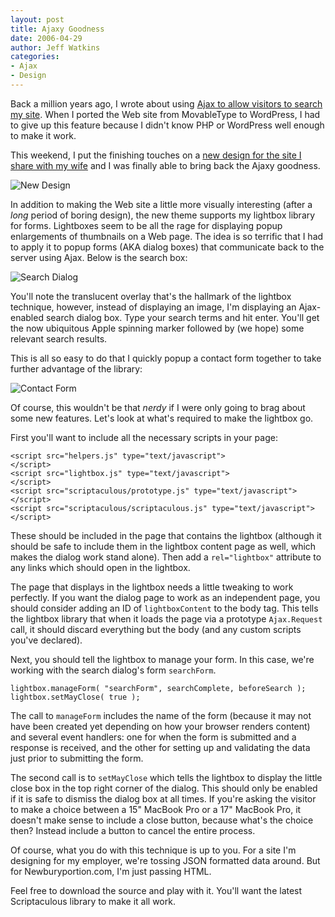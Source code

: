 ```yaml
---
layout: post
title: Ajaxy Goodness
date: 2006-04-29
author: Jeff Watkins
categories:
- Ajax
- Design
---
```


Back a million years ago, I wrote about using [Ajax to allow visitors to search my site](http://nerd.newburyportion.com/2005/08/search-via-ajax). When I ported the Web site from MovableType to WordPress, I had to give up this feature because I didn't know PHP or WordPress well enough to make it work.

This weekend, I put the finishing touches on a [new design for the site I share with my wife](http://newburyportion.com) and I was finally able to bring back the Ajaxy goodness.

<div class="figure">
<img class="photo" id="image77" src="http://nerd.newburyportion.com/wp-content/uploads/2006/04/screen1.jpg" alt="New Design" />
</div>

In addition to making the Web site a little more visually interesting (after a *long* period of boring design), the new theme supports my lightbox library for forms. Lightboxes seem to be all the rage for displaying popup enlargements of thumbnails on a Web page. The idea is so terrific that I had to apply it to popup forms (AKA dialog boxes) that communicate back to the server using Ajax. Below is the search box:

<div class="figure">
<img class="photo" id="image77" src="http://nerd.newburyportion.com/wp-content/uploads/2006/04/screen2.jpg" alt="Search Dialog" />
</div>

You'll note the translucent overlay that's the hallmark of the lightbox technique, however, instead of displaying an image, I'm displaying an Ajax-enabled search dialog box. Type your search terms and hit enter. You'll get the now ubiquitous Apple spinning marker followed by (we hope) some relevant search results.

This is all so easy to do that I quickly popup a contact form together to take further advantage of the library:

<div class="figure"><img id="image77" src="http://nerd.newburyportion.com/wp-content/uploads/2006/04/screen3.jpg" alt="Contact Form" /></div>

Of course, this wouldn't be that *nerdy* if I were only going to brag about some new features. Let's look at what's required to make the lightbox go.

First you'll want to include all the necessary scripts in your page:

    <script src="helpers.js" type="text/javascript">
    </script>
    <script src="lightbox.js" type="text/javascript">
    </script>
    <script src="scriptaculous/prototype.js" type="text/javascript">
    </script>
    <script src="scriptaculous/scriptaculous.js" type="text/javascript">
    </script>

These should be included in the page that contains the lightbox (although it should be safe to include them in the lightbox content page as well, which makes the dialog work stand alone). Then add a `rel="lightbox"` attribute to any links which should open in the lightbox.

The page that displays in the lightbox needs a little tweaking to work perfectly. If you want the dialog page to work as an independent page, you should consider adding an ID of `lightboxContent` to the body tag. This tells the lightbox library that when it loads the page via a prototype `Ajax.Request` call, it should discard everything but the body (and any custom scripts you've declared).

Next, you should tell the lightbox to manage your form. In this case, we're working with the search dialog's form `searchForm`.

    lightbox.manageForm( "searchForm", searchComplete, beforeSearch );
    lightbox.setMayClose( true );

The call to `manageForm` includes the name of the form (because it may not have been created yet depending on how your browser renders content) and several event handlers: one for when the form is submitted and a response is received, and the other for setting up and validating the data just prior to submitting the form.

The second call is to `setMayClose` which tells the lightbox to display the little close box in the top right corner of the dialog. This should only be enabled if it is safe to dismiss the dialog box at all times. If you're asking the visitor to make a choice between a 15" MacBook Pro or a 17" MacBook Pro, it doesn't make sense to include a close button, because what's the choice then? Instead include a button to cancel the entire process.

Of course, what you do with this technique is up to you. For a site I'm designing for my employer, we're tossing JSON formatted data around. But for Newburyportion.com, I'm just passing HTML.

Feel free to download the source and play with it. You'll want the latest Scriptaculous library to make it all work.